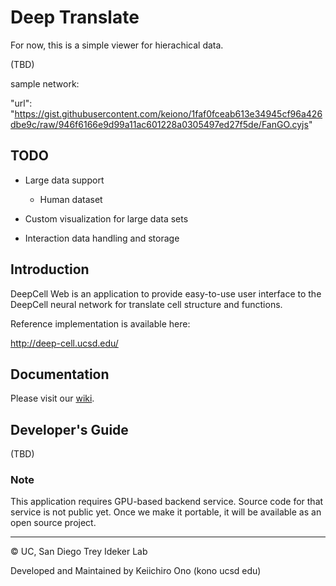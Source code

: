 # Deep Translate

For now, this is a simple viewer for hierachical data.

(TBD)

sample network:

"url": "https://gist.githubusercontent.com/keiono/1faf0fceab613e34945cf96a426dbe9c/raw/946f6166e9d99a11ac601228a0305497ed27f5de/FanGO.cyjs"


## TODO

* Large data support
    * Human dataset

* Custom visualization for large data sets

* Interaction data handling and storage


## Introduction
DeepCell Web is an application to provide easy-to-use user interface to the DeepCell neural network for translate cell structure and functions.

Reference implementation is available here:

http://deep-cell.ucsd.edu/

## Documentation

Please visit our [wiki](https://github.com/idekerlab/deep-cell/wiki).


## Developer's Guide
(TBD)

### Note
This application requires GPU-based backend service.  Source code for that service is not public yet.  Once we make it portable, it will be available as an open source project.



----
&copy; UC, San Diego Trey Ideker Lab

Developed and Maintained by Keiichiro Ono (kono ucsd edu)
